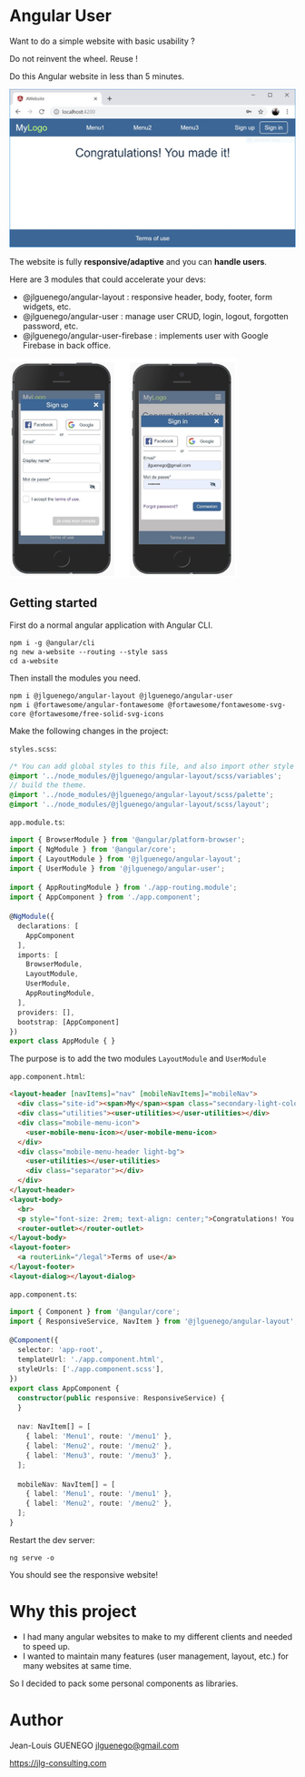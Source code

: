 # Angular User


Want to do a simple website with basic usability ?

Do not reinvent the wheel. Reuse !

Do this Angular website in less than 5 minutes.

![Home Screenshot](https://raw.githubusercontent.com/jlguenego/angular-user/master/resources/screenshot1.jpg)

The website is fully **responsive/adaptive** and you can **handle users**.

Here are 3 modules that could accelerate your devs:
- @jlguenego/angular-layout : responsive header, body, footer, form widgets, etc.
- @jlguenego/angular-user : manage user CRUD, login, logout, forgotten password, etc.
- @jlguenego/angular-user-firebase : implements user with Google Firebase in back office.

<img src="https://raw.githubusercontent.com/jlguenego/angular-user/master/resources/screenshot2.jpg" width="400px">

## Getting started

First do a normal angular application with Angular CLI.

```
npm i -g @angular/cli
ng new a-website --routing --style sass
cd a-website
```

Then install the modules you need.

```
npm i @jlguenego/angular-layout @jlguenego/angular-user
npm i @fortawesome/angular-fontawesome @fortawesome/fontawesome-svg-core @fortawesome/free-solid-svg-icons
```

Make the following changes in the project:

`styles.scss`:

```scss
/* You can add global styles to this file, and also import other style files */
@import '../node_modules/@jlguenego/angular-layout/scss/variables';
// build the theme.
@import '../node_modules/@jlguenego/angular-layout/scss/palette';
@import '../node_modules/@jlguenego/angular-layout/scss/layout';

```

`app.module.ts`:

```ts
import { BrowserModule } from '@angular/platform-browser';
import { NgModule } from '@angular/core';
import { LayoutModule } from '@jlguenego/angular-layout';
import { UserModule } from '@jlguenego/angular-user';

import { AppRoutingModule } from './app-routing.module';
import { AppComponent } from './app.component';

@NgModule({
  declarations: [
    AppComponent
  ],
  imports: [
    BrowserModule,
    LayoutModule,
    UserModule,
    AppRoutingModule,
  ],
  providers: [],
  bootstrap: [AppComponent]
})
export class AppModule { }

```

The purpose is to add the two modules `LayoutModule` and `UserModule`

`app.component.html`:

```html
<layout-header [navItems]="nav" [mobileNavItems]="mobileNav">
  <div class="site-id"><span>My</span><span class="secondary-light-color">Logo</span></div>
  <div class="utilities"><user-utilities></user-utilities></div>
  <div class="mobile-menu-icon">
    <user-mobile-menu-icon></user-mobile-menu-icon>
  </div>
  <div class="mobile-menu-header light-bg">
    <user-utilities></user-utilities>
    <div class="separator"></div>
  </div>
</layout-header>
<layout-body>
  <br>
  <p style="font-size: 2rem; text-align: center;">Congratulations! You made it!</p>
  <router-outlet></router-outlet>
</layout-body>
<layout-footer>
  <a routerLink="/legal">Terms of use</a>
</layout-footer>
<layout-dialog></layout-dialog>
```

`app.component.ts`:

```ts
import { Component } from '@angular/core';
import { ResponsiveService, NavItem } from '@jlguenego/angular-layout';

@Component({
  selector: 'app-root',
  templateUrl: './app.component.html',
  styleUrls: ['./app.component.scss'],
})
export class AppComponent {
  constructor(public responsive: ResponsiveService) {
  }

  nav: NavItem[] = [
    { label: 'Menu1', route: '/menu1' },
    { label: 'Menu2', route: '/menu2' },
    { label: 'Menu3', route: '/menu3' },
  ];

  mobileNav: NavItem[] = [
    { label: 'Menu1', route: '/menu1' },
    { label: 'Menu2', route: '/menu2' },
  ];
}
```

Restart the dev server:

```
ng serve -o
```

You should see the responsive website!

# Why this project

- I had many angular websites to make to my different clients and needed to speed up.
- I wanted to maintain many features (user management, layout, etc.) for many websites at same time.

So I decided to pack some personal components as libraries.

# Author

Jean-Louis GUENEGO <jlguenego@gmail.com> 

https://jlg-consulting.com




